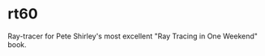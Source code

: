 rt60
=============

Ray-tracer for Pete Shirley's most excellent "Ray Tracing in One Weekend" book.

